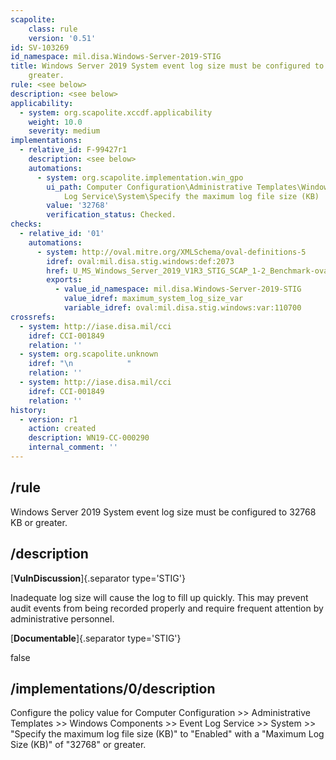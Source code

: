 ```yaml
---
scapolite:
    class: rule
    version: '0.51'
id: SV-103269
id_namespace: mil.disa.Windows-Server-2019-STIG
title: Windows Server 2019 System event log size must be configured to 32768 KB or
    greater.
rule: <see below>
description: <see below>
applicability:
  - system: org.scapolite.xccdf.applicability
    weight: 10.0
    severity: medium
implementations:
  - relative_id: F-99427r1
    description: <see below>
    automations:
      - system: org.scapolite.implementation.win_gpo
        ui_path: Computer Configuration\Administrative Templates\Windows Components\Event
            Log Service\System\Specify the maximum log file size (KB)
        value: '32768'
        verification_status: Checked.
checks:
  - relative_id: '01'
    automations:
      - system: http://oval.mitre.org/XMLSchema/oval-definitions-5
        idref: oval:mil.disa.stig.windows:def:2073
        href: U_MS_Windows_Server_2019_V1R3_STIG_SCAP_1-2_Benchmark-oval.xml
        exports:
          - value_id_namespace: mil.disa.Windows-Server-2019-STIG
            value_idref: maximum_system_log_size_var
            variable_idref: oval:mil.disa.stig.windows:var:110700
crossrefs:
  - system: http://iase.disa.mil/cci
    idref: CCI-001849
    relation: ''
  - system: org.scapolite.unknown
    idref: "\n            "
    relation: ''
  - system: http://iase.disa.mil/cci
    idref: CCI-001849
    relation: ''
history:
  - version: r1
    action: created
    description: WN19-CC-000290
    internal_comment: ''
---
```



## /rule

Windows Server 2019 System event log size must be configured to 32768 KB or greater.

## /description

[**VulnDiscussion**]{.separator type='STIG'}

Inadequate log size will cause the log to fill up quickly. This may prevent audit events from being recorded properly and require frequent attention by administrative personnel.

[**Documentable**]{.separator type='STIG'}

false

## /implementations/0/description

Configure the policy value for Computer Configuration >> Administrative Templates >> Windows Components >> Event Log Service >> System >> "Specify the maximum log file size (KB)" to "Enabled" with a "Maximum Log Size (KB)" of "32768" or greater.
